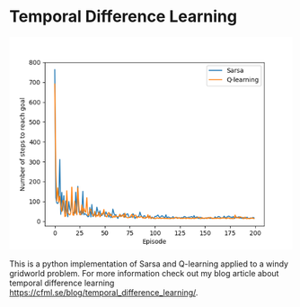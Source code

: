 # Temporal Difference Learning

![results](results.png)

This is a python implementation of Sarsa and Q-learning applied to a windy gridworld problem. For more information check out my blog article about temporal difference learning https://cfml.se/blog/temporal_difference_learning/.
